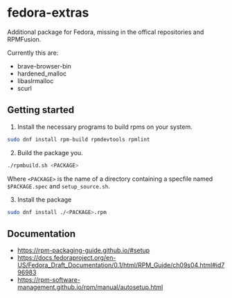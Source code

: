 fedora-extras
=============

Additional package for Fedora, missing in the offical repositories and RPMFusion.

Currently this are:
- brave-browser-bin
- hardened_malloc
- libaslrmalloc
- scurl

Getting started
---------------

1. Install the necessary programs to build rpms on your system.

```bash
sudo dnf install rpm-build rpmdevtools rpmlint
```

2. Build the package you.

```bash
./rpmbuild.sh <PACKAGE>
```

Where `<PACKAGE>` is the name of a directory containing a specfile named `$PACKAGE.spec` and `setup_source.sh`.

3. Install the package

```bash
sudo dnf install ./<PACKAGE>.rpm
```

Documentation
-------------

 - <https://rpm-packaging-guide.github.io/#setup>
 - <https://docs.fedoraproject.org/en-US/Fedora_Draft_Documentation/0.1/html/RPM_Guide/ch09s04.html#id796983>
 - <https://rpm-software-management.github.io/rpm/manual/autosetup.html>
